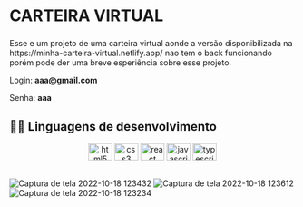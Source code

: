 <h1>CARTEIRA VIRTUAL</<h1>
  
 ###

<p> Esse e um projeto de uma carteira virtual aonde a versão disponibilizada na https://minha-carteira-virtual.netlify.app/ nao tem o back funcionando porém pode der uma breve esperiência sobre esse projeto.</p>
<p>Login: <strong>aaa@gmail.com</strong></p>
<p>Senha: <strong>aaa</strong><//p>


## 🧑‍💻 Linguagens de desenvolvimento

<div align="center">
  <img src="https://cdn.jsdelivr.net/gh/devicons/devicon/icons/html5/html5-original.svg" height="30" width="42" alt="html5 logo"  />
  <img src="https://cdn.jsdelivr.net/gh/devicons/devicon/icons/css3/css3-original.svg" height="30" width="42" alt="css3 logo"  />
  <img src="https://cdn.jsdelivr.net/gh/devicons/devicon/icons/react/react-original.svg" height="30" width="42" alt="react logo"  />
  <img src="https://cdn.jsdelivr.net/gh/devicons/devicon/icons/javascript/javascript-original.svg" height="30" width="42" alt="javascript logo"  />
  <img src="https://cdn.jsdelivr.net/gh/devicons/devicon/icons/typescript/typescript-plain.svg" height="30" width="42" alt="typescript logo"  />
</div>

## 
![Captura de tela 2022-10-18 123432](https://user-images.githubusercontent.com/93290814/196488097-5dbbf5a4-f6a5-4b03-90fb-f270e2844861.png)
![Captura de tela 2022-10-18 123612](https://user-images.githubusercontent.com/93290814/196488118-da1f3f57-a3d4-4e27-aea2-682042af6748.png)
![Captura de tela 2022-10-18 123234](https://user-images.githubusercontent.com/93290814/196488126-741ad59b-5e06-4306-ba24-8ac2694bb0c4.png)
